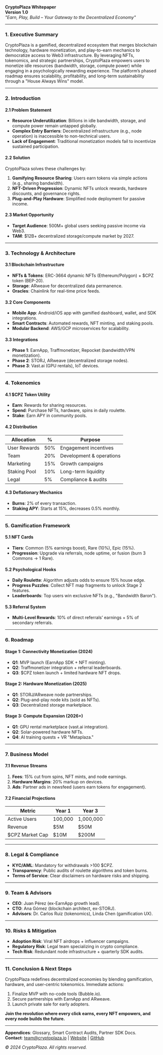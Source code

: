 **CryptoPlaza Whitepaper**  
**Version 1.0**  
*"Earn, Play, Build – Your Gateway to the Decentralized Economy"*  

---

### **1. Executive Summary**  
CryptoPlaza is a gamified, decentralized ecosystem that merges blockchain technology, hardware monetization, and play-to-earn mechanics to democratize access to Web3 infrastructure. By leveraging NFTs, tokenomics, and strategic partnerships, CryptoPlaza empowers users to monetize idle resources (bandwidth, storage, compute power) while engaging in a psychologically rewarding experience. The platform’s phased roadmap ensures scalability, profitability, and long-term sustainability through a "House Always Wins" model.  

---

### **2. Introduction**  
#### **2.1 Problem Statement**  
- **Resource Underutilization**: Billions in idle bandwidth, storage, and compute power remain untapped globally.  
- **Complex Entry Barriers**: Decentralized infrastructure (e.g., node operation) is inaccessible to non-technical users.  
- **Lack of Engagement**: Traditional monetization models fail to incentivize sustained participation.  

#### **2.2 Solution**  
CryptoPlaza solves these challenges by:  
1. **Gamifying Resource Sharing**: Users earn tokens via simple actions (e.g., sharing bandwidth).  
2. **NFT-Driven Progression**: Dynamic NFTs unlock rewards, hardware discounts, and governance rights.  
3. **Plug-and-Play Hardware**: Simplified node deployment for passive income.  

#### **2.3 Market Opportunity**  
- **Target Audience**: 500M+ global users seeking passive income via Web3.  
- **TAM**: $12B+ decentralized storage/compute market by 2027.  

---

### **3. Technology & Architecture**  
#### **3.1 Blockchain Infrastructure**  
- **NFTs & Tokens**: ERC-3664 dynamic NFTs (Ethereum/Polygon) + $CPZ token (BEP-20).  
- **Storage**: ARweave for decentralized data permanence.  
- **Oracles**: Chainlink for real-time price feeds.  

#### **3.2 Core Components**  
- **Mobile App**: Android/iOS app with gamified dashboard, wallet, and SDK integrations.  
- **Smart Contracts**: Automated rewards, NFT minting, and staking pools.  
- **Modular Backend**: AWS/GCP microservices for scalability.  

#### **3.3 Integrations**  
- **Phase 1**: EarnApp, Traffmonetizer, Repocket (bandwidth/VPN monetization).  
- **Phase 2**: STORJ, ARweave (decentralized storage nodes).  
- **Phase 3**: Vast.ai (GPU rentals), IoT devices.  

---

### **4. Tokenomics**  
#### **4.1 $CPZ Token Utility**  
- **Earn**: Rewards for sharing resources.  
- **Spend**: Purchase NFTs, hardware, spins in daily roulette.  
- **Stake**: Earn APY in community pools.  

#### **4.2 Distribution**  
| Allocation    | %    | Purpose                          |  
|---------------|------|----------------------------------|  
| User Rewards  | 50%  | Engagement incentives            |  
| Team          | 20%  | Development & operations         |  
| Marketing     | 15%  | Growth campaigns                 |  
| Staking Pool  | 10%  | Long-term liquidity              |  
| Legal         | 5%   | Compliance & audits              |  

#### **4.3 Deflationary Mechanics**  
- **Burns**: 2% of every transaction.  
- **Staking APY**: Starts at 15%, decreases 0.5% monthly.  

---

### **5. Gamification Framework**  
#### **5.1 NFT Cards**  
- **Tiers**: Common (5% earnings boost), Rare (10%), Epic (15%).  
- **Progression**: Upgrade via referrals, node uptime, or fusion (burn 3 Commons → 1 Rare).  

#### **5.2 Psychological Hooks**  
- **Daily Roulette**: Algorithm adjusts odds to ensure 15% house edge.  
- **Progress Puzzles**: Collect NFT map fragments to unlock Stage 2 features.  
- **Leaderboards**: Top users win exclusive NFTs (e.g., "Bandwidth Baron").  

#### **5.3 Referral System**  
- **Multi-Level Rewards**: 10% of direct referrals’ earnings + 5% of secondary referrals.  

---

### **6. Roadmap**  
#### **Stage 1: Connectivity Monetization (2024)**  
- **Q1**: MVP launch (EarnApp SDK + NFT minting).  
- **Q2**: Traffmonetizer integration + referral leaderboards.  
- **Q3**: $CPZ token launch + limited hardware NFT drops.  

#### **Stage 2: Hardware Monetization (2025)**  
- **Q1**: STORJ/ARweave node partnerships.  
- **Q2**: Plug-and-play node kits (sold as NFTs).  
- **Q3**: Decentralized storage marketplace.  

#### **Stage 3: Compute Expansion (2026+)**  
- **Q1**: GPU rental marketplace (vast.ai integration).  
- **Q2**: Solar-powered hardware NFTs.  
- **Q4**: AI training quests + VR "Metaplaza."  

---

### **7. Business Model**  
#### **7.1 Revenue Streams**  
1. **Fees**: 15% cut from spins, NFT mints, and node earnings.  
2. **Hardware Margins**: 20% markup on devices.  
3. **Ads**: Partner ads in newsfeed (users earn tokens for engagement).  

#### **7.2 Financial Projections**  
| Metric              | Year 1    | Year 3     |  
|---------------------|-----------|------------|  
| Active Users        | 100,000   | 1,000,000  |  
| Revenue             | $5M       | $50M       |  
| $CPZ Market Cap     | $10M      | $200M      |  

---

### **8. Legal & Compliance**  
- **KYC/AML**: Mandatory for withdrawals >100 $CPZ.  
- **Transparency**: Public audits of roulette algorithms and token burns.  
- **Terms of Service**: Clear disclaimers on hardware risks and shipping.  

---

### **9. Team & Advisors**  
- **CEO**: Juan Pérez (ex-EarnApp growth lead).  
- **CTO**: Ana Gómez (blockchain architect, ex-STORJ).  
- **Advisors**: Dr. Carlos Ruiz (tokenomics), Linda Chen (gamification UX).  

---

### **10. Risks & Mitigation**  
- **Adoption Risk**: Viral NFT airdrops + influencer campaigns.  
- **Regulatory Risk**: Legal team specializing in crypto compliance.  
- **Tech Risk**: Redundant node infrastructure + quarterly SDK audits.  

---

### **11. Conclusion & Next Steps**  
CryptoPlaza redefines decentralized economies by blending gamification, hardware, and user-centric tokenomics. Immediate actions:  
1. Finalize MVP with no-code tools (Bubble.io).  
2. Secure partnerships with EarnApp and ARweave.  
3. Launch private sale for early adopters.  

**Join the revolution where every click earns, every NFT empowers, and every node builds the future.**  

---  
**Appendices**: Glossary, Smart Contract Audits, Partner SDK Docs.  
**Contact**: team@cryptoplaza.io | [Website](https://cryptoplaza.io) | [GitHub](https://github.com/cryptoplaza)  

*© 2024 CryptoPlaza. All rights reserved.*

